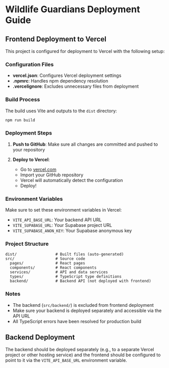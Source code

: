 # Wildlife Guardians Deployment Guide

## Frontend Deployment to Vercel

This project is configured for deployment to Vercel with the following setup:

### Configuration Files

- **vercel.json**: Configures Vercel deployment settings
- **.npmrc**: Handles npm dependency resolution
- **.vercelignore**: Excludes unnecessary files from deployment

### Build Process

The build uses Vite and outputs to the `dist` directory:

```bash
npm run build
```

### Deployment Steps

1. **Push to GitHub**: Make sure all changes are committed and pushed to your repository

2. **Deploy to Vercel**:
   - Go to [vercel.com](https://vercel.com)
   - Import your GitHub repository
   - Vercel will automatically detect the configuration
   - Deploy!

### Environment Variables

Make sure to set these environment variables in Vercel:

- `VITE_API_BASE_URL`: Your backend API URL
- `VITE_SUPABASE_URL`: Your Supabase project URL
- `VITE_SUPABASE_ANON_KEY`: Your Supabase anonymous key

### Project Structure

```
dist/                 # Built files (auto-generated)
src/                  # Source code
  pages/              # React pages
  components/         # React components
  services/           # API and data services
  types/              # TypeScript type definitions
  backend/            # Backend API (not deployed with frontend)
```

### Notes

- The backend (`src/backend/`) is excluded from frontend deployment
- Make sure your backend is deployed separately and accessible via the API URL
- All TypeScript errors have been resolved for production build

## Backend Deployment

The backend should be deployed separately (e.g., to a separate Vercel project or other hosting service) and the frontend should be configured to point to it via the `VITE_API_BASE_URL` environment variable.
